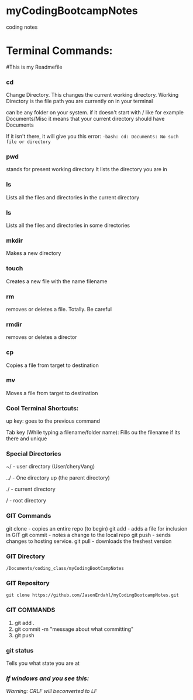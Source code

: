 # myCodingBootcampNotes
coding notes

# Terminal Commands:

#This is my Readmefile


### cd <some directory>
Change Directory. This changes the current working directory.
Working Directory is the file path you are currently on in your terminal

<some directory> can be any folder on your system. if it doesn't start with / like for example Documents/Misc it means that your current directory should have Documents

If it isn't there, it will give you this error:
`-bash: cd: Documents: No such file or directory
`

### pwd
stands for present working directory
It lists the directory you are in

### ls
Lists all the files and directories in the current directory

### ls <some directory>
Lists all the files and directories in some directories

### mkdir
Makes a new directory

### touch <some filename>
Creates a new file with the name filename

### rm <filename>
removes or deletes a file. Totally. Be careful

### rmdir <directory>
removes or deletes a director

### cp <target file> <destination file>
Copies a file from target to destination

### mv <target file> <destination file>
Moves a file from target to destination

### Cool Terminal Shortcuts:
up key: goes to the previous command

Tab key (While typing a filename/folder name): Fills ou the filename if its there and unique

### Special Directories
~/ - user directory (User/cheryVang)

../ - One directory up (the parent directory)

./ - current directory

/ - root directory



### GIT Commands
git clone  - copies an entire repo (to begin)
git add     - adds a file for inclusion in GIT
git commit  - notes a change to the local repo
git push    - sends changes to hosting service.
git pull    - downloads the freshest version

### GIT Directory
    /Documents/coding_class/myCodingBootCampNotes

### GIT Repository
    git clone https://github.com/JasonErdahl/myCodingBootcampNotes.git

### GIT COMMANDS
1. git add .
2. git commit -m "message about what committing"
3. git push

### git status
Tells you what state you are at

### _If windows and you see this:_

*Warning: CRLF will beconverted to LF*